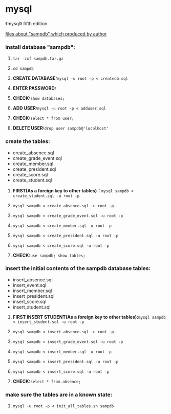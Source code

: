 # mysql
《mysql》 fifth edition

[files about "sampdb" which produced by author](http://www.kitebird.com/mysql-book/)

### install database "sampdb":

1. `tar -zxf sampdb.tar.gz`

2. `cd sampdb`

3. **CREATE DATABASE:**`mysql -u root -p < createdb.sql`

4. **ENTER PASSWORD:**

5. **CHECK:**`show databases;`

6. **ADD USER:**`mysql -u root -p < adduser.sql`

7. **CHECK:**`select * from user;`

8. **DELETE USER:**`drop user sampdb@'localhost'`

### create the tables:

* create_absence.sql
* create_grade_event.sql
* create_member.sql
* create_president.sql
* create_score.sql
* create_student.sql

1. **FIRST(As a foreign key to other tables)：**`mysql sampdb < create_student.sql -u root -p`

2. `mysql sampdb < create_absence.sql -u root -p`

3. `mysql sampdb < create_grade_event.sql -u root -p`

4. `mysql sampdb < create_member.sql -u root -p`

5. `mysql sampdb < create_president.sql -u root -p`

6. `mysql sampdb < create_score.sql -u root -p`

7. **CHECK:**`use sampdb; show tables;`

### insert the initial contents of the sampdb database tables:

* insert_absence.sql
* insert_event.sql
* insert_member.sql
* insert_president.sql
* insert_score.sql
* insert_student.sql

1. **FIRST INSERT STUDENT(As a foreign key to other tables):**`mysql sampdb < insert_student.sql -u root -p`

2. `mysql sampdb < insert_absence.sql -u root -p`

3. `mysql sampdb < insert_grade_event.sql -u root -p`

4. `mysql sampdb < insert_member.sql -u root -p`

5. `mysql sampdb < insert_president.sql -u root -p`

6. `mysql sampdb < insert_score.sql -u root -p`

7. **CHECK:**`select * from absence;`

### make sure the tables are in a known state:

1. `mysql -u root -p < init_all_tables.sh sampdb`
